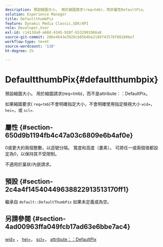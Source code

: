 ```yaml
---
description: 預設縮圖大小。 用於縮圖請求(req=tmb)，而非屬性DefaultPix。
solution: Experience Manager
title: DefaultthumbPix
feature: Dynamic Media Classic,SDK/API
role: Developer,User
exl-id: c1413da0-a68d-4345-928f-b532991966a8
source-git-commit: 206e4643e3926cb85b4be2189743578f88180be7
workflow-type: tm+mt
source-wordcount: '110'
ht-degree: 2%

---
```


# DefaultthumbPix{#defaultthumbpix}

預設縮圖大小。 用於縮圖請求(req=tmb)，而不是attribute：：DefaultPix。

如果縮圖要求( `req=tmb`)不會明確指定大小，不會明確使用指定檢視大小 `wid=`， `hei=`，或 `scl=`.

## 屬性 {#section-650d9b1194fb4c47a03c6809e6b4af0e}

0或更大的兩個整數，以逗號分隔。 寬度和高度（畫素）。 可將任一或兩個值都設定為0，以保持其不受限制。

不適用於巢狀/內嵌請求。

## 預設 {#section-2c4a4f14540449638822913513170ff1}

繼承自 `default::DefaultThumbPix` 如果未定義或為空。

## 另請參閱 {#section-4ad00963ffa049fcb17ad63e6bbe7ac4}

[wid=](../../../../../is-api/http-ref/image-serving-api-ref/c-http-protocol-reference/c-command-reference/r-is-http-wid.md#reference-bfeadcb67bf4485f851eb21345527e47) ， [hei=](../../../../../is-api/http-ref/image-serving-api-ref/c-http-protocol-reference/c-command-reference/r-is-http-hei.md#reference-6d6f556ccc0e4b98a815e8a5c1944a96)， [scl=](../../../../../is-api/http-ref/image-serving-api-ref/c-http-protocol-reference/c-command-reference/r-scl.md#reference-b2a74e493d0d407e98fe350551ba3fcc)， [attribute：：DefaultPix](../../../../../is-api/image-catalog/image-serving-api-ref/c-image-catalog-reference/c-attributes-reference/r-defaultpix.md#reference-996b2c22b30f4fd9b970c84063306df1)
